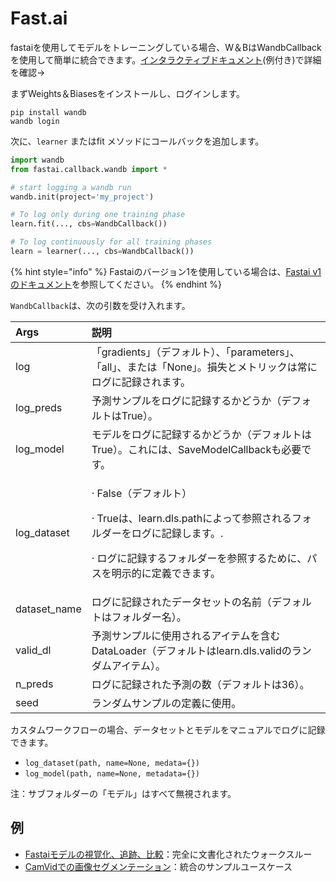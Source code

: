 # Fast.ai

 fastaiを使用してモデルをトレーニングしている場合、W＆BはWandbCallbackを使用して簡単に統合できます。[インタラクティブドキュメント](https://app.wandb.ai/borisd13/demo_config/reports/Visualize-track-compare-Fastai-models--Vmlldzo4MzAyNA)\(例付き\)で詳細を確認→

 まずWeights＆Biasesをインストールし、ログインします。

```text
pip install wandb
wandb login
```

次に、`learner` またはfit メソッドにコールバックを追加します。

```python
import wandb
from fastai.callback.wandb import *

# start logging a wandb run
wandb.init(project='my_project')

# To log only during one training phase
learn.fit(..., cbs=WandbCallback())

# To log continuously for all training phases
learn = learner(..., cbs=WandbCallback())
```

{% hint style="info" %}
 Fastaiのバージョン1を使用している場合は、[Fastai v1のドキュメント](https://app.gitbook.com/@weights-and-biases/s/docs/~/drafts/-MN_4xmW6jcYndpU_n9G/v/japanese/integrations/fastai/v1)を参照してください。
{% endhint %}

`WandbCallback`は、次の引数を受け入れます。

<table>
  <thead>
    <tr>
      <th style="text-align:left">Args</th>
      <th style="text-align:left">&#x8AAC;&#x660E;</th>
    </tr>
  </thead>
  <tbody>
    <tr>
      <td style="text-align:left">log</td>
      <td style="text-align:left">&#x300C;gradients&#x300D;&#xFF08;&#x30C7;&#x30D5;&#x30A9;&#x30EB;&#x30C8;&#xFF09;&#x3001;&#x300C;parameters&#x300D;&#x3001;&#x300C;all&#x300D;&#x3001;&#x307E;&#x305F;&#x306F;&#x300C;None&#x300D;&#x3002;&#x640D;&#x5931;&#x3068;&#x30E1;&#x30C8;&#x30EA;&#x30C3;&#x30AF;&#x306F;&#x5E38;&#x306B;&#x30ED;&#x30B0;&#x306B;&#x8A18;&#x9332;&#x3055;&#x308C;&#x307E;&#x3059;&#x3002;</td>
    </tr>
    <tr>
      <td style="text-align:left">log_preds</td>
      <td style="text-align:left">&#x4E88;&#x6E2C;&#x30B5;&#x30F3;&#x30D7;&#x30EB;&#x3092;&#x30ED;&#x30B0;&#x306B;&#x8A18;&#x9332;&#x3059;&#x308B;&#x304B;&#x3069;&#x3046;&#x304B;&#xFF08;&#x30C7;&#x30D5;&#x30A9;&#x30EB;&#x30C8;&#x306F;True&#xFF09;&#x3002;</td>
    </tr>
    <tr>
      <td style="text-align:left">log_model</td>
      <td style="text-align:left">&#x30E2;&#x30C7;&#x30EB;&#x3092;&#x30ED;&#x30B0;&#x306B;&#x8A18;&#x9332;&#x3059;&#x308B;&#x304B;&#x3069;&#x3046;&#x304B;&#xFF08;&#x30C7;&#x30D5;&#x30A9;&#x30EB;&#x30C8;&#x306F;True&#xFF09;&#x3002;&#x3053;&#x308C;&#x306B;&#x306F;&#x3001;SaveModelCallback&#x3082;&#x5FC5;&#x8981;&#x3067;&#x3059;&#x3002;</td>
    </tr>
    <tr>
      <td style="text-align:left">log_dataset</td>
      <td style="text-align:left">
        <p>&#xB7; False&#xFF08;&#x30C7;&#x30D5;&#x30A9;&#x30EB;&#x30C8;&#xFF09;</p>
        <p>&#xB7; True&#x306F;&#x3001;learn.dls.path&#x306B;&#x3088;&#x3063;&#x3066;&#x53C2;&#x7167;&#x3055;&#x308C;&#x308B;&#x30D5;&#x30A9;&#x30EB;&#x30C0;&#x30FC;&#x3092;&#x30ED;&#x30B0;&#x306B;&#x8A18;&#x9332;&#x3057;&#x307E;&#x3059;&#x3002;.</p>
        <p>&#xB7; &#x30ED;&#x30B0;&#x306B;&#x8A18;&#x9332;&#x3059;&#x308B;&#x30D5;&#x30A9;&#x30EB;&#x30C0;&#x30FC;&#x3092;&#x53C2;&#x7167;&#x3059;&#x308B;&#x305F;&#x3081;&#x306B;&#x3001;&#x30D1;&#x30B9;&#x3092;&#x660E;&#x793A;&#x7684;&#x306B;&#x5B9A;&#x7FA9;&#x3067;&#x304D;&#x307E;&#x3059;&#x3002;</p>
      </td>
    </tr>
    <tr>
      <td style="text-align:left">dataset_name</td>
      <td style="text-align:left">&#x30ED;&#x30B0;&#x306B;&#x8A18;&#x9332;&#x3055;&#x308C;&#x305F;&#x30C7;&#x30FC;&#x30BF;&#x30BB;&#x30C3;&#x30C8;&#x306E;&#x540D;&#x524D;&#xFF08;&#x30C7;&#x30D5;&#x30A9;&#x30EB;&#x30C8;&#x306F;&#x30D5;&#x30A9;&#x30EB;&#x30C0;&#x30FC;&#x540D;&#xFF09;&#x3002;</td>
    </tr>
    <tr>
      <td style="text-align:left">valid_dl</td>
      <td style="text-align:left">&#x4E88;&#x6E2C;&#x30B5;&#x30F3;&#x30D7;&#x30EB;&#x306B;&#x4F7F;&#x7528;&#x3055;&#x308C;&#x308B;&#x30A2;&#x30A4;&#x30C6;&#x30E0;&#x3092;&#x542B;&#x3080;DataLoader&#xFF08;&#x30C7;&#x30D5;&#x30A9;&#x30EB;&#x30C8;&#x306F;learn.dls.valid&#x306E;&#x30E9;&#x30F3;&#x30C0;&#x30E0;&#x30A2;&#x30A4;&#x30C6;&#x30E0;&#xFF09;&#x3002;</td>
    </tr>
    <tr>
      <td style="text-align:left">n_preds</td>
      <td style="text-align:left">&#x30ED;&#x30B0;&#x306B;&#x8A18;&#x9332;&#x3055;&#x308C;&#x305F;&#x4E88;&#x6E2C;&#x306E;&#x6570;&#xFF08;&#x30C7;&#x30D5;&#x30A9;&#x30EB;&#x30C8;&#x306F;36&#xFF09;&#x3002;</td>
    </tr>
    <tr>
      <td style="text-align:left">seed</td>
      <td style="text-align:left">&#x30E9;&#x30F3;&#x30C0;&#x30E0;&#x30B5;&#x30F3;&#x30D7;&#x30EB;&#x306E;&#x5B9A;&#x7FA9;&#x306B;&#x4F7F;&#x7528;&#x3002;</td>
    </tr>
  </tbody>
</table>

カスタムワークフローの場合、データセットとモデルをマニュアルでログに記録できます。

* `log_dataset(path, name=None, medata={})`
* `log_model(path, name=None, metadata={})` 

注：サブフォルダーの「モデル」はすべて無視されます。

##  **例**

* [ Fastaiモデルの視覚化、追跡、比較](https://app.wandb.ai/borisd13/demo_config/reports/Visualize-track-compare-Fastai-models--Vmlldzo4MzAyNA)：完全に文書化されたウォークスルー
* [ CamVidでの画像セグメンテーション](https://colab.research.google.com/drive/1IWrhwcJoncCKHm6VXsNwOr9Yukhz3B49?usp=sharing)：統合のサンプルユースケース

